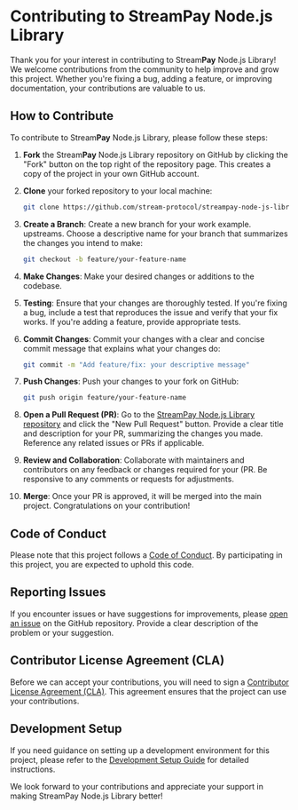 # Contributing to StreamPay Node.js Library

Thank you for your interest in contributing to Stream**Pay** Node.js Library! We welcome contributions from the community to help improve and grow this project. Whether you're fixing a bug, adding a feature, or improving documentation, your contributions are valuable to us.

## How to Contribute

To contribute to Stream**Pay** Node.js Library, please follow these steps:

1. **Fork** the Stream**Pay** Node.js Library repository on GitHub by clicking the "Fork" button on the top right of the repository page. This creates a copy of the project in your own GitHub account.

2. **Clone** your forked repository to your local machine:

   ```bash
   git clone https://github.com/stream-protocol/streampay-node-js-library.git
   ```

3. **Create a Branch**: Create a new branch for your work example. upstreams. Choose a descriptive name for your branch that summarizes the changes you intend to make:

   ```bash
   git checkout -b feature/your-feature-name
   ```

4. **Make Changes**: Make your desired changes or additions to the codebase.

5. **Testing**: Ensure that your changes are thoroughly tested. If you're fixing a bug, include a test that reproduces the issue and verify that your fix works. If you're adding a feature, provide appropriate tests.

6. **Commit Changes**: Commit your changes with a clear and concise commit message that explains what your changes do:

   ```bash
   git commit -m "Add feature/fix: your descriptive message"
   ```

7. **Push Changes**: Push your changes to your fork on GitHub:

   ```bash
   git push origin feature/your-feature-name
   ```

8. **Open a Pull Request (PR)**: Go to the [StreamPay Node.js Library repository](https://github.com/stream-protocol/streampay-node-js-library) and click the "New Pull Request" button. Provide a clear title and description for your PR, summarizing the changes you made. Reference any related issues or PRs if applicable.

9. **Review and Collaboration**: Collaborate with maintainers and contributors on any feedback or changes required for your (PR. Be responsive to any comments or requests for adjustments.

10. **Merge**: Once your PR is approved, it will be merged into the main project. Congratulations on your contribution!

## Code of Conduct

Please note that this project follows a [Code of Conduct](CODE_OF_CONDUCT.md). By participating in this project, you are expected to uphold this code.

## Reporting Issues

If you encounter issues or have suggestions for improvements, please [open an issue](https://github.com/original-repo/your-project-name/issues) on the GitHub repository. Provide a clear description of the problem or your suggestion.

## Contributor License Agreement (CLA)

Before we can accept your contributions, you will need to sign a [Contributor License Agreement (CLA)](CLA.md). This agreement ensures that the project can use your contributions.

## Development Setup

If you need guidance on setting up a development environment for this project, please refer to the [Development Setup Guide](DEVELOPMENT.md) for detailed instructions.

We look forward to your contributions and appreciate your support in making StreamPay Node.js Library better!